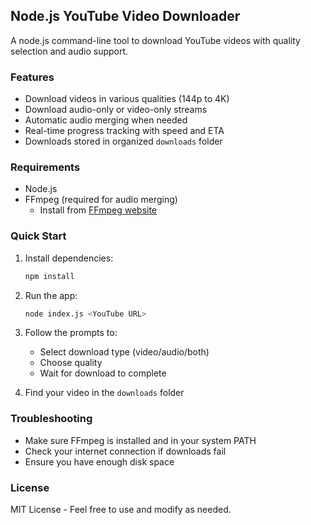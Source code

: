 ## Node.js YouTube Video Downloader

A node.js command-line tool to download YouTube videos with quality selection and audio support.

### Features

- Download videos in various qualities (144p to 4K)
- Download audio-only or video-only streams
- Automatic audio merging when needed
- Real-time progress tracking with speed and ETA
- Downloads stored in organized `downloads` folder

### Requirements

- Node.js
- FFmpeg (required for audio merging)
  - Install from [FFmpeg website](https://ffmpeg.org/download.html)

### Quick Start

1. Install dependencies:
   ```bash
   npm install
   ```

2. Run the app:
   ```bash
   node index.js <YouTube URL>
   ```

3. Follow the prompts to:
   - Select download type (video/audio/both)
   - Choose quality
   - Wait for download to complete

4. Find your video in the `downloads` folder

### Troubleshooting

- Make sure FFmpeg is installed and in your system PATH
- Check your internet connection if downloads fail
- Ensure you have enough disk space


### License
MIT License - Feel free to use and modify as needed.